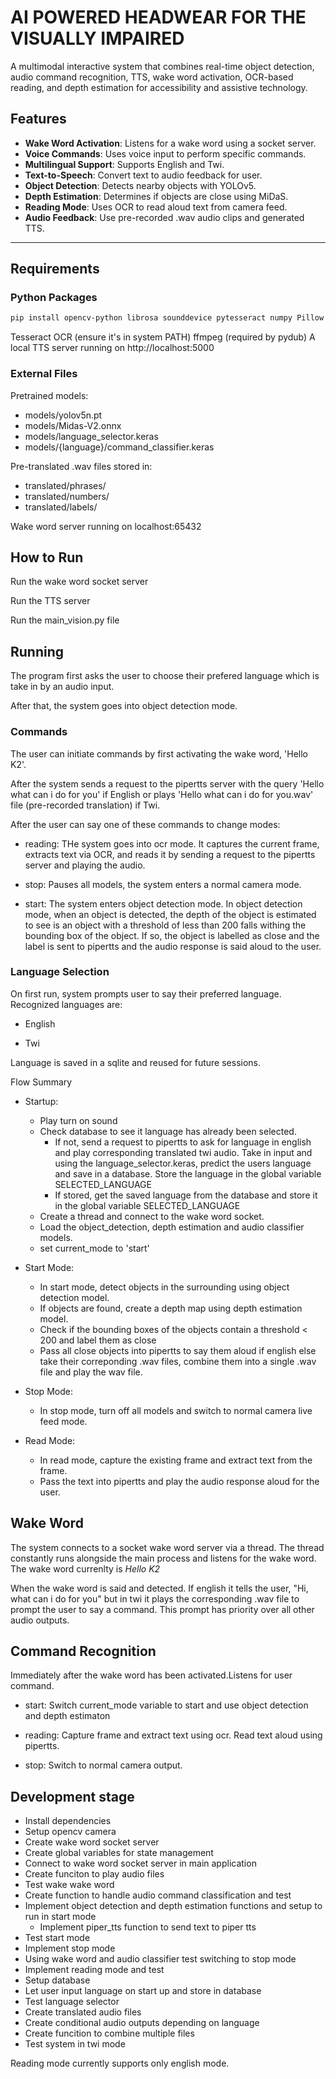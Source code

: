 # AI POWERED HEADWEAR FOR THE VISUALLY IMPAIRED

A multimodal interactive system that combines real-time object detection, audio command recognition, TTS, wake word activation, OCR-based reading, and depth estimation for accessibility and assistive technology.

## Features

- **Wake Word Activation**: Listens for a wake word using a socket server.
- **Voice Commands**: Uses voice input to perform specific commands.
- **Multilingual Support**: Supports English and Twi.
- **Text-to-Speech**: Convert text to audio feedback for user.
- **Object Detection**: Detects nearby objects with YOLOv5.
- **Depth Estimation**: Determines if objects are close using MiDaS.
- **Reading Mode**: Uses OCR to read aloud text from camera feed.
- **Audio Feedback**: Use pre-recorded .wav audio clips and generated TTS.

---

## Requirements

### Python Packages

```bash
pip install opencv-python librosa sounddevice pytesseract numpy Pillow ultralytics pydub tensorflow
```
Tesseract OCR (ensure it's in system PATH)
ffmpeg (required by pydub)
A local TTS server running on http://localhost:5000

### External Files
Pretrained models:

- models/yolov5n.pt
- models/Midas-V2.onnx
- models/language_selector.keras
- models/{language}/command_classifier.keras

Pre-translated .wav files stored in:

- translated/phrases/
- translated/numbers/
- translated/labels/

Wake word server running on localhost:65432

## How to Run

Run the wake word socket server

Run the TTS server

Run the main_vision.py file


## Running
The program first asks the user to choose their prefered language which is take in by an audio input.

After that, the system goes into object detection mode.

### Commands
The user can initiate commands by first activating the wake word, 'Hello K2'.

After the system sends a request to the pipertts server with the query 'Hello what can i do for you' if English or plays 'Hello what can i do for you.wav' file (pre-recorded translation) if Twi.

After the user can say one of these commands to change modes:

- reading: 
    THe system goes into ocr mode. It captures the current frame, extracts text via OCR, and reads it by sending a request to the pipertts server and playing the audio.

- stop: Pauses all models, the system enters a normal camera mode.

- start: The system enters object detection mode. In object detection mode, when an object is detected, the depth of the object is estimated to see is an object with a threshold of less than 200 falls withing the bounding box of the object. If so, the object is labelled as close and the label is sent to pipertts and the audio response is said aloud to the user.

### Language Selection
On first run, system prompts user to say their preferred language. Recognized languages are:

- English

- Twi

Language is saved in a sqlite and reused for future sessions.

Flow Summary
- Startup:
    - Play turn on sound
    - Check database to see it language has already been selected.
        - If not, send a request to pipertts to ask for language in english and play corresponding translated twi audio. Take in input and using the language_selector.keras, predict the users language and save in a database. Store the language in the global variable SELECTED_LANGUAGE
        - If stored, get the saved language from the database and store it in the global variable SELECTED_LANGUAGE
    - Create a thread and connect to the wake word socket.
    - Load the object_detection, depth estimation and audio classifier models.
    - set current_mode to 'start'

- Start Mode:
    - In start mode, detect objects in the surrounding using object detection model.
    - If objects are found, create a depth map using depth estimation model.
    - Check if the bounding boxes of the objects contain a threshold < 200 and label them as close
    - Pass all close objects into pipertts to say them aloud if english else take their correponding .wav files, combine them into a single .wav file and play the wav file.

- Stop Mode:
    - In stop mode, turn off all models and switch to normal camera live feed mode.

- Read Mode:
    - In read mode, capture the existing frame and extract text from the frame.
    - Pass the text into pipertts and play the audio response aloud for the user.

## Wake Word
The system connects to a socket wake word server via a thread. The thread constantly runs alongside the main process and listens for the wake word.
The wake word currenlty is _Hello K2_

When the wake word is said and detected. If english it tells the user, "Hi, what can i do for you" but in twi it plays the corresponding .wav file to prompt the user to say a command. This prompt has priority over all other audio outputs.

## Command Recognition
Immediately after the wake word has been activated.Listens for user command.

- start: Switch current_mode variable to start and use object detection and depth estimaton

- reading: Capture frame and extract text using ocr. Read text aloud using pipertts.

- stop: Switch to normal camera output.

## Development stage
- Install dependencies
- Setup opencv camera
- Create wake word socket server
- Create global variables for state management
- Connect to wake word socket server in main application
- Create funciton to play audio files
- Test wake wake word
- Create function to handle audio command classification and test
- Implement object detection and depth estimation functions and setup to run in start mode
    - Implement piper_tts function to send text to piper tts
- Test start mode
- Implement stop mode
- Using wake word and audio classifier test switching to stop mode
- Implement reading mode and test
- Setup database
- Let user input language on start up and store in database
- Test language selector
- Create translated audio files
- Create conditional audio outputs depending on language
- Create funcition to combine multiple files
- Test system in twi mode

Reading mode currently supports only english mode.